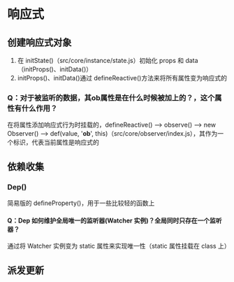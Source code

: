 # 响应式

## 创建响应式对象

1. 在 initState()（src/core/instance/state.js）初始化 props 和 data（initProps()、initData()）
2. initProps()、initData()通过 defineReactive()方法来将所有属性变为响应式的

### Q：对于被监听的数据，其**ob**属性是在什么时候被加上的？，这个属性有什么作用？

在将属性添加响应式行为时挂载的，defineReactive() ——> observe() ——> new Observer() ——> def(value, '**ob**', this)（src/core/observer/index.js），其作为一个标识，代表当前属性是响应式的

## 依赖收集

### Dep()

简易版的 defineProperty()，用于一些比较轻的函数上

#### Q：Dep 如何维护全局唯一的监听器(Watcher 实例)？全局同时只存在一个监听器？

通过将 Watcher 实例变为 static 属性来实现唯一性（static 属性挂载在 class 上）

## 派发更新
